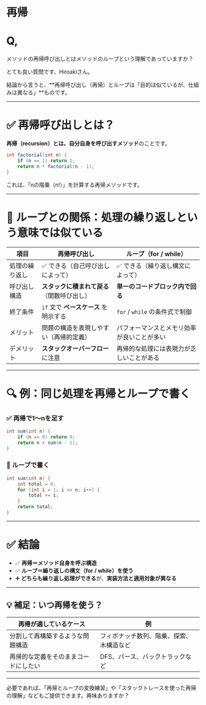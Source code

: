 # 再帰

# Q,

メソッドの再帰呼び出しとはメソッドのループという理解であっていますか？

とても良い質問です、Hiroakiさん。

結論から言うと、**再帰呼び出し（再帰）とループは「目的は似ているが、仕組みは異なる」**ものです。

---

# ✅ 再帰呼び出しとは？

**再帰（recursion）とは、自分自身を呼び出すメソッド**のことです。

```java
int factorial(int n) {
    if (n == 1) return 1;
    return n * factorial(n - 1);
}
```

これは、「nの階乗（n!）」を計算する再帰メソッドです。

---

# 🔁 ループとの関係：**処理の繰り返し**という意味では似ている

| 項目 | 再帰呼び出し | ループ（for / while） |
| --- | --- | --- |
| 処理の繰り返し | ✅ できる（自己呼び出しによって） | ✅ できる（繰り返し構文によって） |
| 呼び出し構造 | **スタックに積まれて戻る**（関数呼び出し） | **単一のコードブロック内で回る** |
| 終了条件 | `if` 文で **ベースケース** を明示する | `for` / `while` の条件式で制御 |
| メリット | 問題の構造を表現しやすい（再帰的定義） | パフォーマンスとメモリ効率が良いことが多い |
| デメリット | **スタックオーバーフロー**に注意 | 再帰的な処理には表現力が乏しいことがある |

---

# 🔍 例：同じ処理を再帰とループで書く

### ✅ 再帰で1〜nを足す

```java
int sum(int n) {
    if (n == 0) return 0;
    return n + sum(n - 1);
}
```

### 🔁 ループで書く

```java
int sum(int n) {
    int total = 0;
    for (int i = 1; i <= n; i++) {
        total += i;
    }
    return total;
}
```

---

# ✅ 結論

- ✅ **再帰＝メソッド自身を呼ぶ構造**
- ✅ **ループ＝繰り返しの構文（for / while）を使う**
- ➕ **どちらも繰り返し処理ができる**が、**実装方法と適用対象が異なる**

---

## 💡 補足：いつ再帰を使う？

| 再帰が適しているケース | 例 |
| --- | --- |
| 分割して再構築するような問題構造 | フィボナッチ数列、階乗、探索、木構造など |
| 再帰的な定義をそのままコードにしたい | DFS、パース、バックトラックなど |

---

必要であれば、「再帰とループの変換練習」や「スタックトレースを使った再帰の理解」などもご提供できます。興味ありますか？